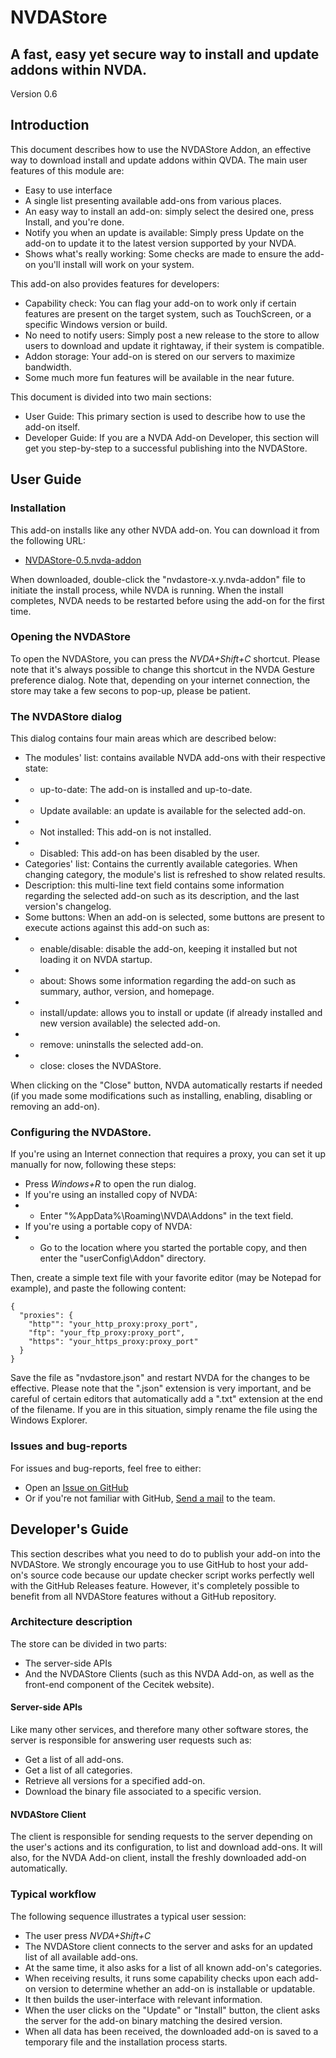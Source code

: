 # NVDAStore
## A fast, easy yet secure way to install and update addons within NVDA.
Version 0.6

## Introduction
This document describes how to use the NVDAStore Addon, an effective way to download install and update addons within QVDA.
The main user features of this module are:
- Easy to use interface
- A single list presenting available add-ons from various places.
- An easy way to install an add-on: simply select the desired one, press Install, and you're done.
- Notify you when an update is available: Simply press Update on the add-on to update it to the latest version supported by your NVDA.
- Shows what's really working: Some checks are made to ensure the add-on you'll install will work on your system.

This add-on also provides features for developers:
- Capability check: You can flag your add-on to work only if certain features are present on the target system, such as TouchScreen, or a specific Windows version or build.
- No need to notify users: Simply post a new release to the store to allow users to download and update it rightaway, if their system is compatible.
- Addon storage: Your add-on is stered on our servers to maximize bandwidth.
- Some much more fun features will be available in the near future.

This document is divided into two main sections:
- User Guide: This primary section is used to describe how to use the add-on itself.
- Developer Guide: If you are a NVDA Add-on Developer, this section will get you step-by-step to a successful publishing into the NVDAStore.

## User Guide
### Installation
This add-on installs like any other NVDA add-on. You can download it from the following URL:
- [NVDAStore-0.5.nvda-addon](https://github.com/YPlassiard/nvda-store/)

When downloaded, double-click the "nvdastore-x.y.nvda-addon" file to initiate the install process, while NVDA is running. When the install completes, NVDA needs to be restarted before using the add-on for the first time.

### Opening the NVDAStore
To open the NVDAStore, you can press the _NVDA+Shift+C_ shortcut. Please note that it's always possible to change this shortcut in the NVDA Gesture preference dialog.
Note that, depending on your internet connection, the store may take a few secons to pop-up, please be patient.

### The NVDAStore dialog
This dialog contains four main areas which are described below:
- The modules' list: contains available NVDA add-ons with their respective state:
- - up-to-date: The add-on is installed and up-to-date.
- - Update available: an update is available for the selected add-on.
- - Not installed: This add-on is not installed.
- - Disabled: This add-on has been disabled by the user.
- Categories' list: Contains the currently available categories. When changing category, the module's list is refreshed to show related results.
- Description: this multi-line text field contains some information regarding the selected add-on such as its description, and the last version's changelog.
- Some buttons: When an add-on is selected, some buttons are present to execute actions against this add-on such as:
- - enable/disable: disable the add-on, keeping it installed but not loading it on NVDA startup.
- - about: Shows some information regarding the add-on such as summary, author, version, and homepage.
- - install/update: allows you to install or update (if already installed and new version available) the selected add-on.
- - remove: uninstalls the selected add-on.
- - close: closes the NVDAStore.

When clicking on the "Close" button, NVDA automatically restarts if needed (if you made some modifications such as installing, enabling, disabling or removing an add-on). 

### Configuring the NVDAStore.
If you're using an Internet connection that requires a proxy, you can set it up manually for now, following these steps:
- Press _Windows+R_ to open the run dialog.
- If you're using an installed copy of NVDA:
- - Enter "%AppData%\Roaming\NVDA\Addons" in the text field.
- If you're using a portable copy of NVDA:
- - Go to the location where you started the portable copy, and then enter the "userConfig\Addon" directory.

Then, create a simple text file with your favorite editor (may be Notepad for example), and paste the following content:
```
{
  "proxies": {
    "http"": "your_http_proxy:proxy_port",
    "ftp": "your_ftp_proxy:proxy_port",
    "https": "your_https_proxy:proxy_port"
  }
}
```

Save the file as "nvdastore.json" and restart NVDA for the changes to be effective. Please note that the ".json" extension is very important, and be careful of certain editors that automatically add a ".txt" extension at the end of the filename. If you are in this situation, simply rename the file using the Windows Explorer.
### Issues and bug-reports

For issues and bug-reports, feel free to either:
- Open an [Issue on GitHub](https://github.com/YPlassiard/nvda-store/issue/new)
- Or if you're not familiar with GitHub, [Send a mail](mailto:podcastcecitek@gmail.com) to the team.

## Developer's Guide
This section describes what you need to do to publish your add-on into the NVDAStore. We strongly encourage you to use GitHub to host your add-on's source code because our update checker script works perfectly well with the GitHub Releases feature. However, it's completely possible to benefit from all NVDAStore features without a GitHub repository.
### Architecture description
The store can be divided in two parts:
- The server-side APIs
- And the NVDAStore Clients (such as this NVDA Add-on, as well as the front-end component of the Cecitek website).

#### Server-side APIs
Like many other services, and therefore many other software stores, the server is responsible for answering user requests such as:
- Get a list of all add-ons.
- Get a list of all categories.
- Retrieve all versions for a specified add-on.
- Download the binary file associated to a specific version.

#### NVDAStore Client
The client is responsible for sending requests to the server depending on the user's actions and its configuration, to list and download add-ons. It will also, for the NVDA Add-on client, install the freshly downloaded add-on automatically.

### Typical workflow
The following sequence illustrates a typical user session:
- The user press _NVDA+Shift+C_
- The NVDAStore client connects to the server and asks for an updated list of all available add-ons.
- At the same time, it also asks for a list of all known add-on's categories.
- When receiving results, it runs some capability checks upon each add-on version to determine whether an add-on is installable or updatable.
- It then builds the user-interface with relevant information.
- When the user clicks on the "Update" or "Install" button, the client asks the server for the add-on binary matching the desired version.
- When all data has been received, the downloaded add-on is saved to a temporary file and the installation process starts.
